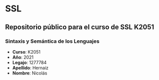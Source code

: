 # SSL
## Repositorio público para el curso de SSL K2051
### Sintaxis y Semántica de los Lenguajes
- **Curso**: K2051
- **Año**: 2021
- **Legajo**: 1277784
- **Apellido**: Hernaiz
- **Nombre**: Nicolás
